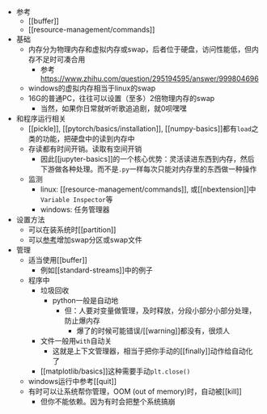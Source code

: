 - 参考
  - [[buffer]]
  - [[resource-management/commands]]
- 基础
  - 内存分为物理内存和虚拟内存或swap，后者位于硬盘，访问性能低，但内存不足时可凑合用
    - 参考 https://www.zhihu.com/question/295194595/answer/999804696
  - windows的虚拟内存相当于linux的swap
  - 16G的普通PC，往往可以设置（至多）2倍物理内存的swap
    - 当然，如果你日常就听听歌追追剧，就0呗嘿嘿
- 和程序运行相关
  - [[pickle]], [[pytorch/basics/installation]], [[numpy-basics]]都有`load`之类的功能，把硬盘中的读到内存中
  - 存读都有时间开销。读取有空间开销
    - 因此[[jupyter-basics]]的一个核心优势：灵活读进东西到内存，然后下游做各种处理。而不是`.py`一样每次只能对内存里的东西做一种操作
  - 监测
    - linux: [[resource-management/commands]], 或[[nbextension]]中`Variable Inspector`等
    - windows: 任务管理器
- 设置方法
  - 可以在装系统时[[partition]]
  - 可以[参考](https://blog.csdn.net/qq_41739313/article/details/121156321)增加swap分区或swap文件
- 管理
  - 适当使用[[buffer]]
    - 例如[[standard-streams]]中的例子
  - 程序中
    - 垃圾回收
      - python一般是自动地
        - 但：人要对变量做管理，及时释放，分段小部分小部分处理，防止爆内存
          - 爆了的时候可能错误/[[warning]]都没有，很烦人
    - 文件一般用`with`自动关
      - 这就是上下文管理器，相当于把你手动的[[finally]]动作给自动化了
    - [[matplotlib/basics]]这种需要手动`plt.close()`
  - windows运行中参考[[quit]]
  - 有时可以让系统帮你管理，OOM (out of memory)时，自动被[[kill]]
    - 但你不能依赖。因为有时会把整个系统搞崩